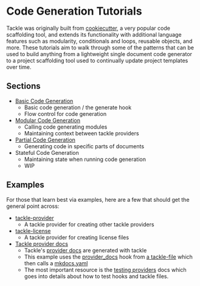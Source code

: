 # Code Generation Tutorials

Tackle was originally built from [cookiecutter](https://github.com/cookiecutter/cookiecutter), a very popular code scaffolding tool, and extends its functionality with additional language features such as modularity, conditionals and loops, reusable objects, and more. These tutorials aim to walk through some of the patterns that can be used to build anything from a lightweight single document code generator to a project scaffolding tool used to continually update project templates over time.

## Sections

- [Basic Code Generation](basics.md)
    - Basic code generation / the generate hook
    - Flow control for code generation
- [Modular Code Generation](modular.md)
    - Calling code generating modules
    - Maintaining context between tackle providers
- [Partial Code Generation](partial.md)
    - Generating code in specific parts of documents
- Stateful Code Generation
    - Maintaining state when running code generation
    - WIP

## Examples

For those that learn best via examples, here are a few that should get the general point across:

- [tackle-provider](https://github.com/robcxyz/tackle-provider)
    - A tackle provider for creating other tackle providers
- [tackle-license](https://github.com/robcxyz/tackle-license)
    - A tackle provider for creating license files
- [Tackle provider docs](https://github.com/robcxyz/tackle-box/blob/main/docs/docs-gen.yaml)
    - Tackle's [provider docs](https://robcxyz.github.io/tackle-box/creating-providers/#autogenerated-docs) are generated with tackle
    - This example uses the [provider_docs](../../providers/Tackle/provider_docs.md) hook from [a tackle-file](https://github.com/robcxyz/tackle-box/blob/main/docs/docs-gen.yaml) which then calls a [mkdocs.yaml](https://github.com/robcxyz/tackle-box/blob/main/mkdocs.tackle.yml#L109)
    - The most important resource is the [testing providers](../../testing-providers.md) docs which goes into details about how to test hooks and tackle files.

